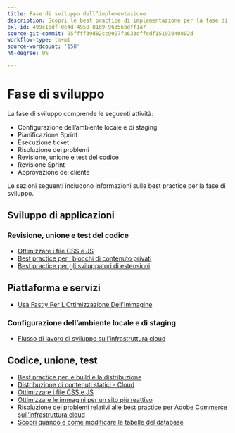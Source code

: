 ```yaml
---
title: Fase di sviluppo dell’implementazione
description: Scopri le best practice di implementazione per la fase di sviluppo dei progetti Adobe Commerce.
exl-id: 499c16df-0e4d-4950-8169-96356bdff1a7
source-git-commit: 95ffff39d82cc9027fa633dffedf15193040802d
workflow-type: tm+mt
source-wordcount: '158'
ht-degree: 0%

---
```


# Fase di sviluppo

La fase di sviluppo comprende le seguenti attività:

- Configurazione dell’ambiente locale e di staging
- Pianificazione Sprint
- Esecuzione ticket
- Risoluzione dei problemi
- Revisione, unione e test del codice
- Revisione Sprint
- Approvazione del cliente

Le sezioni seguenti includono informazioni sulle best practice per la fase di sviluppo.

## Sviluppo di applicazioni

### Revisione, unione e test del codice

<!--Assets not yet integrated
- Guidelines and standards
  - [Development best practices](https://wiki.corp.adobe.com/x/nT4ykw)
  - [Code Review](https://wiki.corp.adobe.com/x/qT4ykw)
  - [Debugging Magento 2](https://wiki.corp.adobe.com/x/nz4ykw) (wiki)
-->
- [Ottimizzare i file CSS e JS](optimize-css-js-files.md)
- [Best practice per i blocchi di contenuto privati](private-content-block-configuration.md)
- [Best practice per gli sviluppatori di estensioni](https://developer.adobe.com/commerce/php/best-practices/)

<!--Assets not yet integrated

  - [Best practices for theme development](https://wiki.corp.adobe.com/pages/viewpage.action?spaceKey=MAGPS&title=Best+Practices+for+Theme+Development)
  - [Module basis](https://wiki.corp.adobe.com/x/kz4ykw) (wiki) — Develop custom modules
  - [Exception Handling](https://wiki.corp.adobe.com/x/nz4ykw)
  - [Custom code copyrights](https://wiki.corp.adobe.com/x/lj4ykw)
- Source control and package management - wiki articles
  - [Code management - Git vs. Composer](https://wiki.corp.adobe.com/x/pz4ykw)
  - [Git branching strategy](https://wiki.corp.adobe.com/display/MAGPS/Git+Branching+Strategy)
  - [Composer development](https://wiki.corp.adobe.com/x/mD4ykw)
  - [Composer patching](https://wiki.corp.adobe.com/x/mj4ykw)
  - [Composer project structure](https://wiki.corp.adobe.com/x/mT4ykw)
  - [Composer tips and tricks](https://wiki.corp.adobe.com/x/lz4ykw)
-->

## Piattaforma e servizi

- [Usa Fastly Per L&#39;Ottimizzazione Dell&#39;Immagine](image-optimization.md)

### Configurazione dell’ambiente locale e di staging

- [Flusso di lavoro di sviluppo sull’infrastruttura cloud](https://experienceleague.adobe.com/docs/commerce-cloud-service/user-guide/architecture/pro-develop-deploy-workflow.html)

## Codice, unione, test

- [Best practice per le build e la distribuzione](https://experienceleague.adobe.com/docs/commerce-cloud-service/user-guide/develop/deploy/best-practices.html)
- [Distribuzione di contenuti statici - Cloud](static-content-deployment.md)
- [Ottimizzare i file CSS e JS](optimize-css-js-files.md)
- [Ottimizzare le immagini per un sito più reattivo](image-optimization.md)
- [Risoluzione dei problemi relativi alle best practice per Adobe Commerce sull’infrastruttura cloud](troubleshooting.md)
- [Scopri quando e come modificare le tabelle del database](modifying-core-and-third-party-tables.md)
